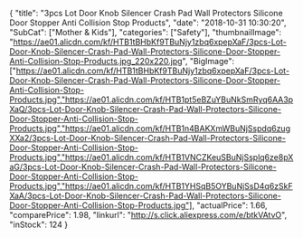 {
	"title": "3pcs Lot Door Knob Silencer Crash Pad Wall Protectors Silicone Door Stopper Anti Collision Stop Products",
	"date": "2018-10-31 10:30:20",
	"SubCat": ["Mother & Kids"],
	"categories": ["Safety"],
	"thumbnailImage": "https://ae01.alicdn.com/kf/HTB1tBHbKf9TBuNjy1zbq6xpepXaF/3pcs-Lot-Door-Knob-Silencer-Crash-Pad-Wall-Protectors-Silicone-Door-Stopper-Anti-Collision-Stop-Products.jpg_220x220.jpg",
	"BigImage": ["https://ae01.alicdn.com/kf/HTB1tBHbKf9TBuNjy1zbq6xpepXaF/3pcs-Lot-Door-Knob-Silencer-Crash-Pad-Wall-Protectors-Silicone-Door-Stopper-Anti-Collision-Stop-Products.jpg","https://ae01.alicdn.com/kf/HTB1pt5eBZuYBuNkSmRyq6AA3pXaQ/3pcs-Lot-Door-Knob-Silencer-Crash-Pad-Wall-Protectors-Silicone-Door-Stopper-Anti-Collision-Stop-Products.jpg","https://ae01.alicdn.com/kf/HTB1n4BAKXmWBuNjSspdq6zugXXa2/3pcs-Lot-Door-Knob-Silencer-Crash-Pad-Wall-Protectors-Silicone-Door-Stopper-Anti-Collision-Stop-Products.jpg","https://ae01.alicdn.com/kf/HTB1VNCZKeuSBuNjSsplq6ze8pXaG/3pcs-Lot-Door-Knob-Silencer-Crash-Pad-Wall-Protectors-Silicone-Door-Stopper-Anti-Collision-Stop-Products.jpg","https://ae01.alicdn.com/kf/HTB1YHSqB5OYBuNjSsD4q6zSkFXaA/3pcs-Lot-Door-Knob-Silencer-Crash-Pad-Wall-Protectors-Silicone-Door-Stopper-Anti-Collision-Stop-Products.jpg"],
	"actualPrice": 1.66,
	"comparePrice": 1.98,
	"linkurl": "http://s.click.aliexpress.com/e/btkVAtvO",
	"inStock": 124
}

